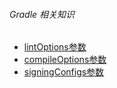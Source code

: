 ###### Gradle 相关知识
- [lintOptions参数](Gradle/Gradle_lintOptions.md)
- [compileOptions参数](Gradle/Gradle_compileOptions.md)
- [signingConfigs参数](Gradle/Gradle_signingConfigs.md)

